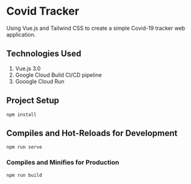 # Covid Tracker

Using Vue.js and Tailwind CSS to create a simple Covid-19 tracker web application.

## Technologies Used

1. Vue.js 3.0
1. Google Cloud Build CI/CD pipeline
1. Gooogle Cloud Run

## Project Setup

```
npm install
```

## Compiles and Hot-Reloads for Development

```
npm run serve
```

### Compiles and Minifies for Production

```
npm run build
```
